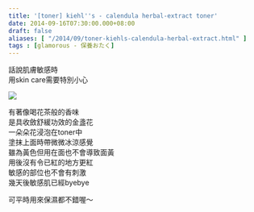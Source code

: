 ```yaml
---
title: '[toner] kiehl''s - calendula herbal-extract toner'
date: 2014-09-16T07:30:00.000+08:00
draft: false
aliases: [ "/2014/09/toner-kiehls-calendula-herbal-extract.html" ]
tags : [glamorous - 保養おたく]
---
```


話說肌膚敏感時  
用skin care需要特別小心  

[![](https://2.bp.blogspot.com/-c83CavWoiR8/XExtEoeVx0I/AAAAAAAAG6k/nJsiXXy_uEEB6GEV9_sCctNfQLnZuxQ0gCLcBGAs/s640/15037359528_9735af5981_z.jpg)](https://2.bp.blogspot.com/-c83CavWoiR8/XExtEoeVx0I/AAAAAAAAG6k/nJsiXXy_uEEB6GEV9_sCctNfQLnZuxQ0gCLcBGAs/s1600/15037359528_9735af5981_z.jpg)

有著像喝花茶般的香味  
是具收斂舒緩功效的金盞花  
一朵朵花浸泡在toner中  
塗抹上面時帶微微冰涼感覺  
雖為黃色但用在面也不會導致面黃  
用後沒有令已紅的地方更紅  
敏感的部位也不會有刺激  
幾天後敏感肌已經byebye  
  
可平時用來保濕都不錯喔～